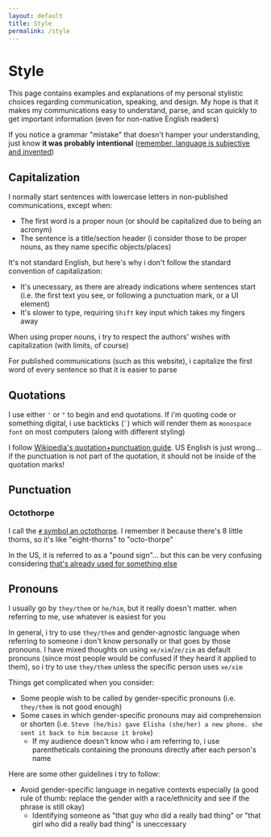 ```yaml
---
layout: default
title: Style
permalink: /style
---
```


# Style

This page contains examples and explanations of my personal stylistic choices regarding communication, speaking, and design. My hope is that it makes my communications easy to understand, parse, and scan quickly to get important information (even for non-native English readers)

If you notice a grammar "mistake" that doesn't hamper your understanding, just know **it was probably intentional** ([remember, language is subjective and invented](https://en.wikipedia.org/wiki/Origin_of_language))

## Capitalization

I normally start sentences with lowercase letters in non-published communications, except when:

  * The first word is a proper noun (or should be capitalized due to being an acronym)
  * The sentence is a title/section header (i consider those to be proper nouns, as they name specific objects/places)

It's not standard English, but here's why i don't follow the standard convention of capitalization:
 
  * It's unecessary, as there are already indications where sentences start (i.e. the first text you see, or following a punctuation mark, or a UI element)
  * It's slower to type, requiring `Shift` key input which takes my fingers away

When using proper nouns, i try to respect the authors' wishes with capitalization (with limits, of course)

For published communications (such as this website), i capitalize the first word of every sentence so that it is easier to parse

## Quotations

I use either `'` or `"` to begin and end quotations. If i'm quoting code or something digital, i use backticks (`` ` ``) which will render them as `monospace font` on most computers (along with different styling)

I follow [Wikipedia's quotation+punctuation guide](https://en.wikipedia.org/wiki/Wikipedia_talk:Manual_of_Style/quotation_and_punctuation#Quotation_marks_and_punctuation). US English is just wrong... if the punctuation is not part of the quotation, it should not be inside of the quotation marks!


## Punctuation

### Octothorpe

I call the [`#` symbol an octothorpe](https://en.wikipedia.org/wiki/Number_sign). I remember it because there's 8 little thorns, so it's like "eight-thorns" to "octo-thorpe"

In the US, it is referred to as a "pound sign"... but this can be very confusing considering [that's already used for something else](https://en.wikipedia.org/wiki/Pound_sign)


## Pronouns

I usually go by `they/them` or `he/him`, but it really doesn't matter. when referring to me, use whatever is easiest for you

In general, i try to use `they/them` and gender-agnostic language when referring to someone i don't know personally or that goes by those pronouns. I have mixed thoughts on using `xe/xim`/`ze/zim` as default pronouns (since most people would be confused if they heard it applied to them), so i try to use `they/them` unless the specific person uses `xe/xim`

Things get complicated when you consider:

  * Some people wish to be called by gender-specific pronouns (i.e. `they/them` is not good enough)
  * Some cases in which gender-specific pronouns may aid comprehension or shorten  (i.e. `Steve (he/his) gave Elisha (she/her) a new phone. she sent it back to him because it broke`)
    * If my audience doesn't know who i am referring to, i use parentheticals containing the pronouns directly after each person's name

Here are some other guidelines i try to follow:

  * Avoid gender-specific language in negative contexts especially (a good rule of thumb: replace the gender with a race/ethnicity and see if the phrase is still okay)
    * Identifying someone as "that guy who did a really bad thing" or "that girl who did a really bad thing" is uneccessary
